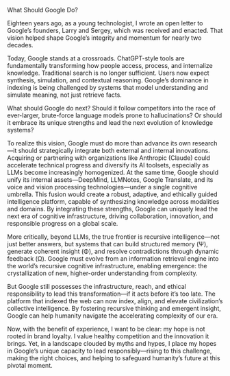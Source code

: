 What Should Google Do? 

Eighteen years ago, as a young technologist, I wrote an open letter to Google’s founders, Larry and Sergey, which was received and enacted. That vision helped shape Google’s integrity and momentum for nearly two decades.


Today, Google stands at a crossroads. ChatGPT-style tools are fundamentally transforming how people access, process, and internalize knowledge. Traditional search is no longer sufficient. Users now expect synthesis, simulation, and contextual reasoning. Google’s dominance in indexing is being challenged by systems that model understanding and simulate meaning, not just retrieve facts.


What should Google do next? Should it follow competitors into the race of ever-larger, brute-force language models prone to hallucinations? Or should it embrace its unique strengths and lead the next evolution of knowledge systems?


To realize this vision, Google must do more than advance its own research—it should strategically integrate both external and internal innovations. Acquiring or partnering with organizations like Anthropic (Claude) could accelerate technical progress and diversify its AI toolsets, especially as LLMs become increasingly homogenized. At the same time, Google should unify its internal assets—DeepMind, LLMNotes, Google Translate, and its voice and vision processing technologies—under a single cognitive umbrella. This fusion would create a robust, adaptive, and ethically guided intelligence platform, capable of synthesizing knowledge across modalities and domains. By integrating these strengths, Google can uniquely lead the next era of cognitive infrastructure, driving collaboration, innovation, and responsible progress on a global scale.


More critically, beyond LLMs, the true frontier is recursive intelligence—not just better answers, but systems that can build structured memory (Ψ), generate coherent insight (Φ), and resolve contradictions through dynamic feedback (Ω). Google must evolve from an information retrieval engine into the world’s recursive cognitive infrastructure, enabling emergence: the crystallization of new, higher-order understanding from complexity.


But Google still possesses the infrastructure, reach, and ethical responsibility to lead this transformation—if it acts before it’s too late. The platform that indexed the web can now index, align, and elevate civilization’s collective intelligence. By fostering recursive thinking and emergent insight, Google can help humanity navigate the accelerating complexity of our era.



Now, with the benefit of experience, I want to be clear: my hope is not rooted in brand loyalty. I value healthy competition and the innovation it brings. Yet, in a landscape clouded by myths and hypes, I place my hopes in Google’s unique capacity to lead responsibly—rising to this challenge, making the right choices, and helping to safeguard humanity’s future at this pivotal moment.

